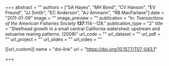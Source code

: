 +++
abstract = "" 
authors = ["SA Hayes", "MH Bond", "CV Hanson", "EV Freund", "JJ Smith", "EC Anderson", "AJ Ammann", "RB MacFarlane"] 
date = "2011-01-09" 
image = "" 
image_preview = "" 
publication = "In: _Transactions of the American Fisheries Society_ **137**:114--128." 
publication_type = "2" 
title = "Steelhead growth in a small central California watershed: upstream and estuarine rearing patterns. (2008)" 
url_code = "" 
url_dataset = "" 
url_pdf = "" 
url_project = "" 
url_slides = "" 
url_video = "" 


[[url_custom]]
name = "doi-link"
url = "https://doi.org/10.1577/T07-043.1"

+++
